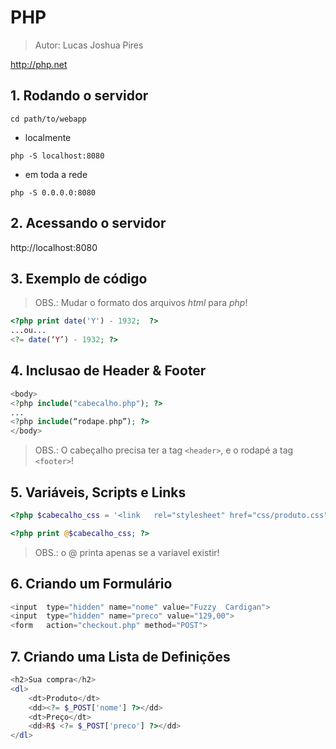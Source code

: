 # PHP
> Autor: Lucas Joshua Pires

http://php.net

## 1. Rodando o servidor
~~~
cd path/to/webapp
~~~
- localmente
~~~	
php -S localhost:8080
~~~
- em toda a rede
~~~
php -S 0.0.0.0:8080
~~~

## 2. Acessando o servidor
http://localhost:8080

## 3. Exemplo de código
>OBS.: Mudar o formato dos arquivos *html* para *php*!
~~~php
<?php print date('Y') - 1932;  ?>
...ou...
<?= date(‘Y’) - 1932; ?>
~~~

## 4. Inclusao de Header & Footer
~~~php
<body>
<?php include("cabecalho.php"); ?>
...
<?php include(“rodape.php”); ?>
</body>
~~~
>OBS.: O cabeçalho precisa ter a tag `<header>`, e o rodapé a tag `<footer>`!

## 5. Variáveis, Scripts e Links
~~~php
<?php $cabecalho_css = '<link	rel="stylesheet" href="css/produto.css">'; ?>
~~~

~~~php
<?php print @$cabecalho_css; ?>
~~~
>OBS.: o @ printa apenas se a variavel existir!

## 6. Criando um Formulário
~~~php
<input	type="hidden" name="nome" value="Fuzzy	Cardigan">
<input	type="hidden" name="preco" value="129,00">
<form	action="checkout.php" method="POST">
~~~

## 7. Criando uma Lista de Definições
~~~php
<h2>Sua compra</h2>
<dl>
	<dt>Produto</dt>
	<dd><?= $_POST['nome'] ?></dd>
	<dt>Preço</dt>
	<dd>R$ <?= $_POST['preco'] ?></dd>
</dl>
~~~